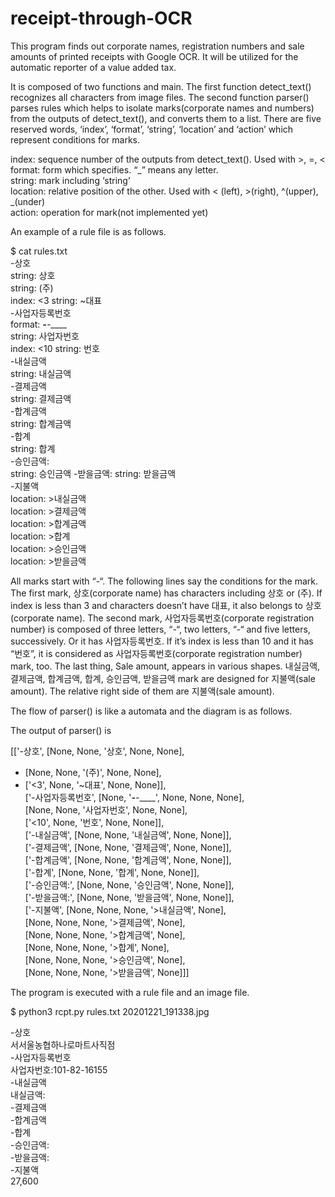 # receipt-through-OCR

This program finds out corporate names, registration numbers and sale amounts of printed receipts with Google OCR. It will be utilized for the automatic reporter of a value added tax. 

It is composed of two functions and main. The first function detect_text() recognizes all characters from image files.  The second function parser() parses rules which helps to isolate marks(corporate names and numbers) from the outputs of detect_text(), and converts them to a list.  There are five reserved words, ‘index’, ‘format’, ‘string’, ‘location’ and ‘action’ which represent conditions for marks.  


index: sequence number of the outputs from detect_text().  Used with >, =, <   
format: form which specifies. “_” means any letter.   
string: mark including ‘string’  
location: relative position of the other.  Used with < (left), >(right), ^(upper), _(under)  
action: operation for mark(not implemented yet)  

An example of a rule file is as follows.  


$ cat rules.txt  
-상호  
string: 상호  
string: (주)  
index: <3 string: ~대표  
-사업자등록번호  
format: ___-__-_____  
string: 사업자번호  
index: <10 string: 번호  
-내실금액  
string: 내실금액   
-결제금액  
string: 결제금액  
-합계금액  
string: 합계금액  
-합계  
string: 합계  
-승인금액:  
string: 승인금액
-받을금액:
string: 받을금액  
-지불액  
location: >내실금액  
location: >결제금액  
location: >합계금액  
location: >합계  
location: >승인금액  
location: >받을금액   

All marks start with “-“.  The following lines say the conditions for the mark. The first mark, 상호(corporate name) has characters including 상호 or (주).  If index is less than 3 and characters doesn’t have 대표, it also belongs to 상호(corporate name). The second mark,  사업자등록번호(corporate registration number) is composed of three letters, “-“, two letters, “-“ and five letters, successively. Or it has 사업자등록번호. If it’s index is less than 10 and it has “번호”,  it is considered as 사업자등록번호(corporate registration number) mark, too.  The last thing, Sale amount, appears in various shapes.  내실금액, 결제금액, 합계금액, 합계, 승인금액, 받을금액 mark are designed for 지불액(sale amount).  The relative right side of them are 지불액(sale amount). 


The flow of parser() is like a automata and the diagram is as follows. 
 
The output of parser() is   

[['-상호', [None, None, '상호', None, None],   
 * [None, None, '(주)', None, None],   
 * ['<3', None, '~대표', None, None]],   
['-사업자등록번호', [None, '___-__-_____', None, None, None],   
    [None, None, '사업자번호', None, None],   
['<10', None, '번호', None, None]],   
['-내실금액', [None, None, '내실금액', None, None]],   
['-결제금액', [None, None, '결제금액', None, None]],   
['-합계금액', [None, None, '합계금액', None, None]],   
['-합계', [None, None, '합계', None, None]],   
['-승인금액:', [None, None, '승인금액', None, None]],   
['-받을금액:', [None, None, '받을금액', None, None]],   
['-지불액', [None, None, None, '>내실금액', None],   
   [None, None, None, '>결제금액', None],  
   [None, None, None, '>합계금액', None],  
   [None, None, None, '>합계', None],   
   [None, None, None, '>승인금액', None],   
   [None, None, None, '>받을금액', None]]]  

The program is executed with a rule file and an image file. 

$ python3 rcpt.py rules.txt 20201221_191338.jpg
   
 -상호  
서서울농협하나로마트사직점  
-사업자등록번호  
사업자번호:101-82-16155  
-내실금액  
내실금액:  
-결제금액  
-합계금액  
-합계  
-승인금액:  
-받을금액:  
-지불액  
27,600  

